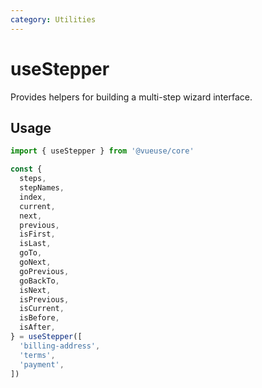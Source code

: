 ```yaml
---
category: Utilities
---
```


# useStepper

Provides helpers for building a multi-step wizard interface.

## Usage

```js
import { useStepper } from '@vueuse/core'

const {
  steps,
  stepNames,
  index,
  current,
  next,
  previous,
  isFirst,
  isLast,
  goTo,
  goNext,
  goPrevious,
  goBackTo,
  isNext,
  isPrevious,
  isCurrent,
  isBefore,
  isAfter,
} = useStepper([
  'billing-address',
  'terms',
  'payment',
])
```
